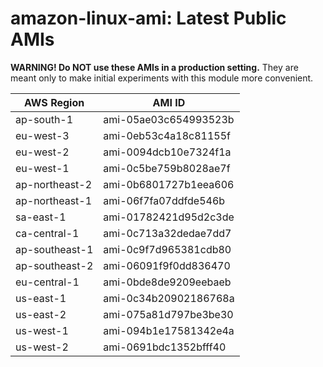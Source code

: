 # amazon-linux-ami: Latest Public AMIs

**WARNING! Do NOT use these AMIs in a production setting.** They are meant only to make
    initial experiments with this module more convenient.

| AWS Region | AMI ID |
| ---------- | ------ |
| ap-south-1 | ami-05ae03c654993523b |
| eu-west-3 | ami-0eb53c4a18c81155f |
| eu-west-2 | ami-0094dcb10e7324f1a |
| eu-west-1 | ami-0c5be759b8028ae7f |
| ap-northeast-2 | ami-0b6801727b1eea606 |
| ap-northeast-1 | ami-06f7fa07ddfde546b |
| sa-east-1 | ami-01782421d95d2c3de |
| ca-central-1 | ami-0c713a32dedae7dd7 |
| ap-southeast-1 | ami-0c9f7d965381cdb80 |
| ap-southeast-2 | ami-06091f9f0dd836470 |
| eu-central-1 | ami-0bde8de9209eebaeb |
| us-east-1 | ami-0c34b20902186768a |
| us-east-2 | ami-075a81d797be3be30 |
| us-west-1 | ami-094b1e17581342e4a |
| us-west-2 | ami-0691bdc1352bfff40 |
